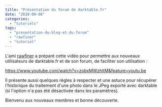 ```yaml
---
title: "Présentation du forum de darktable.fr"
date: "2018-09-06"
categories: 
  - "tutoriels"
tags: 
  - "presentation-du-blog-et-du-forum"
  - "rawfiner"
  - "tutoriel"
---
```


L'ami [rawfiner](https://peertube.mastodon.host/accounts/rawfiner) a préparé cette vidéo pour permettre aux nouveaux utilisateurs de darktable.fr et de son forum, de faciliter son utilisation :

https://www.youtube.com/watch?v=zobxMWzhltM&feature=youtu.be

Il présente aussi quelques règles à respecter et une astuce pour récupérer l'historique du traitement d'une photo dans le JPeg exporté avec darktable (si l'option n'a pas été désactivée dans les paramètres).

Bienvenu aux nouveaux membres et bonne découverte.
